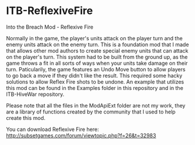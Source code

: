 # ITB-ReflexiveFire
Into the Breach Mod - Reflexive Fire

Normally in the game, the player's units attack on the player turn and the enemy units attack on the enemy turn. This is a foundation mod that I made that allows other mod authors to create special enemy units that can attack on the player's turn. This system had to be built from the ground up, as the game throws a fit in all sorts of ways when your units take damage on their turn. Paticularily, the game features an Undo Move button to allow players to go back a move if they didn't like the result. This required some hacky solutions to allow Reflex Fire shots to be undone. An example that utilizes this mod can be found in the Examples folder in this repository and in the ITB-HiveWar repository.

Please note that all the files in the ModApiExt folder are not my work, they are a library of functions created by the community that I used to help create this mod.

You can download Reflexive Fire here: http://subsetgames.com/forum/viewtopic.php?f=26&t=32983
